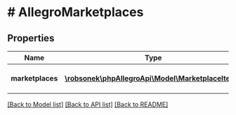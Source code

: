 # # AllegroMarketplaces

## Properties

Name | Type | Description | Notes
------------ | ------------- | ------------- | -------------
**marketplaces** | [**\robsonek\phpAllegroApi\Model\MarketplaceItem[]**](MarketplaceItem.md) | List of marketplaces in allegro | [optional]

[[Back to Model list]](../../README.md#models) [[Back to API list]](../../README.md#endpoints) [[Back to README]](../../README.md)
